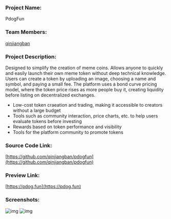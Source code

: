 ### Project Name:
PdogFun

### Team Members:
[qinjiangban](https://hey.xyz/u/qinjiangban)

### Project Description:
Designed to simplify the creation of meme coins. Allows anyone to quickly and easily launch their own meme token without deep technical knowledge. Users can create a token by uploading an image, choosing a name and symbol, and paying a small fee. The platform uses a bond curve pricing model, where the token price rises as more people buy it, creating liquidity before listing on decentralized exchanges.

- Low-cost token craeation and trading, making it accessible to creators without a large budget
- Tools such as community interaction, price charts, etc. to help users evaluate tokens before investing
- Rewards based on token performance and visibility
- Tools for the platform community to promote tokens

### Source Code Link:
[https://github.com/qinjiangban/pdogfun](https://github.com/qinjiangban/pdogfun)

### Preview Link:
[https://pdog.fun](https://pdog.fun)

<!-- # Demo Video/Slide Deck Link (Optional):
[Video](https://github.com/qinjiangban/pdogfun) -->

### Screenshots:
![img](https://github.com/qinjiangban/pdogfun/blob/main/public/pdogfun-screenshots.jpeg?raw=true)
![img](https://github.com/qinjiangban/pdogfun/blob/main/public/pdogfun-screenshots2.jpeg?raw=true)
